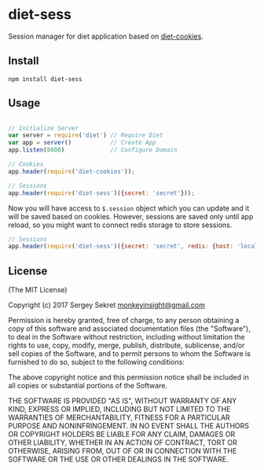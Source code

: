 # diet-sess
Session manager for diet application based on [diet-cookies](https://www.npmjs.com/package/diet-cookies).

## **Install**
```
npm install diet-sess
```

## **Usage**
```js

// Initialize Server
var server = require('diet') // Require Diet
var app = server()           // Create App
app.listen(8000)             // Configure Domain

// Cookies
app.header(require('diet-cookies'));

// Sessions
app.header(require('diet-sess')({secret: 'secret'}));
```

Now you will have access to `$.session` object which you can update and it will be saved based on cookies. However, sessions are saved only until app reload, so you might want to connect redis storage to store sessions.

```js
// Sessions
app.header(require('diet-sess')({secret: 'secret', redis: {host: 'localhost'}}));
```

## **License**

(The MIT License)

Copyright (c) 2017 Sergey Sekret <monkeyinsight@gmail.com>

Permission is hereby granted, free of charge, to any person obtaining a copy of this software and associated documentation files (the "Software"), to deal in the Software without restriction, including without limitation the rights to use, copy, modify, merge, publish, distribute, sublicense, and/or sell copies of the Software, and to permit persons to whom the Software is furnished to do so, subject to the following conditions:

The above copyright notice and this permission notice shall be included in all copies or substantial portions of the Software.

THE SOFTWARE IS PROVIDED "AS IS", WITHOUT WARRANTY OF ANY KIND, EXPRESS OR IMPLIED, INCLUDING BUT NOT LIMITED TO THE WARRANTIES OF MERCHANTABILITY, FITNESS FOR A PARTICULAR PURPOSE AND NONINFRINGEMENT. IN NO EVENT SHALL THE AUTHORS OR COPYRIGHT HOLDERS BE LIABLE FOR ANY CLAIM, DAMAGES OR OTHER LIABILITY, WHETHER IN AN ACTION OF CONTRACT, TORT OR OTHERWISE, ARISING FROM, OUT OF OR IN CONNECTION WITH THE SOFTWARE OR THE USE OR OTHER DEALINGS IN THE SOFTWARE.
